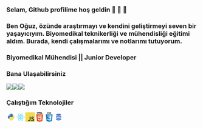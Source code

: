 ### Selam, Github profilime hoş geldin :wave: :wave: :wave:

### Ben Oğuz, özünde araştırmayı ve kendini geliştirmeyi seven bir yaşayıcıyım. Biyomedikal teknikerliği ve mühendisliği eğitimi aldım. Burada, kendi çalışmalarımı ve notlarımı tutuyorum.

### Biyomedikal Mühendisi || Junior Developer

### Bana Ulaşabilirsiniz

[<img height="22" src="https://unpkg.com/simple-icons@v6/icons/linkedin.svg" align= "left" />][linkedin]
[<img height="22" src="https://unpkg.com/simple-icons@v6/icons/instagram.svg" align= "left" />][instagram]
[<img height="22" src="https://unpkg.com/simple-icons@v6/icons/wordpress.svg" align= "left" />][wordpress]

<br/>

### Çalıştığım Teknolojiler

<img align="left" src= "https://raw.githubusercontent.com/github/explore/80688e429a7d4ef2fca1e82350fe8e3517d3494d/topics/python/python.png" widt="25" height="25">
<img align="left" src= "https://raw.githubusercontent.com/github/explore/80688e429a7d4ef2fca1e82350fe8e3517d3494d/topics/react/react.png" widt="25" height="25">
<img align="left" src= "https://raw.githubusercontent.com/github/explore/80688e429a7d4ef2fca1e82350fe8e3517d3494d/topics/javascript/javascript.png" widt="25" height="25">
<img align="left" src= "https://raw.githubusercontent.com/github/explore/80688e429a7d4ef2fca1e82350fe8e3517d3494d/topics/html/html.png" widt="25" height="25">
<img align="left" src= "https://raw.githubusercontent.com/github/explore/80688e429a7d4ef2fca1e82350fe8e3517d3494d/topics/css/css.png" widt="25" height="25">
<img align="left" src= "https://raw.githubusercontent.com/github/explore/80688e429a7d4ef2fca1e82350fe8e3517d3494d/topics/sql/sql.png" widt="25" height="25">

[linkedin]: https://www.linkedin.com/in/oguzkaptan/
[wordpress]: https://omedeng.wordpress.com
[instagram]: https://www.instagram.com/oguzkaptan2/
